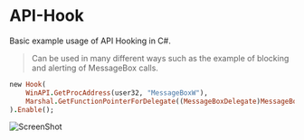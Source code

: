 # API-Hook

Basic example usage of API Hooking in C#.

> Can be used in many different ways such as the example of blocking and alerting of MessageBox calls.


```ruby
new Hook(
    WinAPI.GetProcAddress(user32, "MessageBoxW"),
    Marshal.GetFunctionPointerForDelegate((MessageBoxDelegate)MessageBox)
).Enable();
```

![ScreenShot](https://media.discordapp.net/attachments/1005173005426634802/1007318775504326676/unknown.png)
